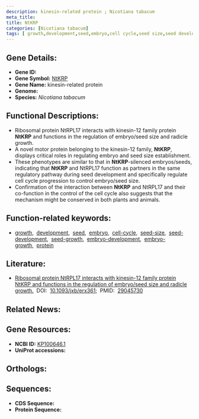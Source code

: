 ```yaml
---
description: kinesin-related protein ; Nicotiana tabacum
meta_title:
title: NtKRP
categories: [Nicotiana tabacum]
tags: [ growth,development,seed,embryo,cell cycle,seed size,seed development,seed growth,embryo development,embryo growth,protein ]
---
```


## Gene Details:
- **Gene ID:** []()
- **Gene Symbol:** <u>NtKRP</u>
- **Gene Name:** kinesin-related protein
- **Genome:** []()
- **Species:** *Nicotiana tabacum*

## Functional Descriptions:
   - Ribosomal protein NtRPL17 interacts with kinesin-12 family protein **NtKRP** and functions in the regulation of embryo/seed size and radicle growth.
   - A novel motor protein belonging to the kinesin-12 family, **NtKRP**, displays critical roles in regulating embryo and seed size establishment.
   - These phenotypes are similar to that in **NtKRP**-silenced embryos/seeds, indicating that **NtKRP** and NtRPL17 function as partners in the same regulatory pathway during seed development and specifically regulate cell cycle progression to control embryo/seed size.
   - Confirmation of the interaction between **NtKRP** and NtRPL17 and their co-function in the control of the cell cycle also suggests that the mechanism might be conserved in both plants and animals.

## Function-related keywords:
   - [growth](/tags/growth/),&nbsp;&nbsp;[development](/tags/development/),&nbsp;&nbsp;[seed](/tags/seed/),&nbsp;&nbsp;[embryo](/tags/embryo/),&nbsp;&nbsp;[cell-cycle](/tags/cell-cycle/),&nbsp;&nbsp;[seed-size](/tags/seed-size/),&nbsp;&nbsp;[seed-development](/tags/seed-development/),&nbsp;&nbsp;[seed-growth](/tags/seed-growth/),&nbsp;&nbsp;[embryo-development](/tags/embryo-development/),&nbsp;&nbsp;[embryo-growth](/tags/embryo-growth/),&nbsp;&nbsp;[protein](/tags/protein/)

## Literature:
   - [Ribosomal protein NtRPL17 interacts with kinesin-12 family protein NtKRP and functions in the regulation of embryo/seed size and radicle growth.](https://doi.org/10.1093/jxb/erx361)&nbsp;&nbsp;DOI:&nbsp;&nbsp;[10.1093/jxb/erx361](https://doi.org/10.1093/jxb/erx361);&nbsp;&nbsp;PMID:&nbsp;&nbsp;[29045730](https://pubmed.ncbi.nlm.nih.gov/29045730/)

## Related News:

## Gene Resources:
- **NCBI ID:**  [KP100646.1](https://www.ncbi.nlm.nih.gov/gene/?term=KP100646.1)
- **UniProt accessions:**  [](https://www.uniprot.org/uniprotkb//entry)

## Orthologs:

## Sequences:
- **CDS Sequence:**
- **Protein Sequence:**
